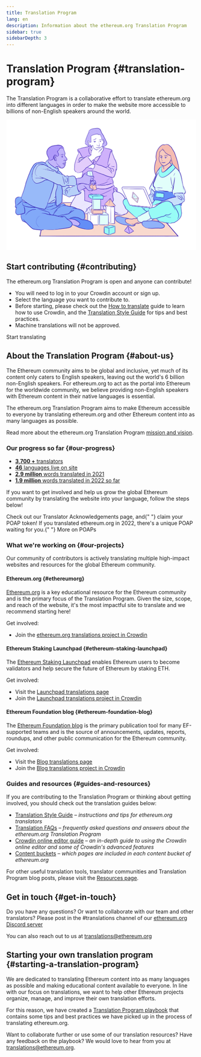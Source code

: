 ```yaml
---
title: Translation Program
lang: en
description: Information about the ethereum.org Translation Program
sidebar: true
sidebarDepth: 3
---
```


# Translation Program {#translation-program}

The Translation Program is a collaborative effort to translate ethereum.org into different languages in order to make the website more accessible to billions of non-English speakers around the world.

![Enterprise ETH](./enterprise-eth.png)

## Start contributing {#contributing}

The ethereum.org Translation Program is open and anyone can contribute!

- You will need to log in to your Crowdin account or sign up.
- Select the language you want to contribute to.
- Before starting, please check out the [How to translate](/contributing/translation-program/how-to-translate/) guide to learn how to use Crowdin, and the [Translation Style Guide](/contributing/translation-program/translators-guide/) for tips and best practices.
- Machine translations will not be approved.

<ButtonLink to="https://crowdin.com/project/ethereum-org/invite">
  Start translating
</ButtonLink>

## About the Translation Program {#about-us}

The Ethereum community aims to be global and inclusive, yet much of its content only caters to English speakers, leaving out the world's 6 billion non-English speakers. For ethereum.org to act as the portal into Ethereum for the worldwide community, we believe providing non-English speakers with Ethereum content in their native languages is essential.

The ethereum.org Translation Program aims to make Ethereum accessible to everyone by translating ethereum.org and other Ethereum content into as many languages as possible.

Read more about the ethereum.org Translation Program [mission and vision](/contributing/translation-program/mission-and-vision).

### Our progress so far {#our-progress}

- [**3,700 +** translators](/contributing/translation-program/contributors/)
- [**46** languages live on site](/languages/)
- [**2.9 million** words translated in 2021](/contributing/translation-program/acknowledgements/)
- [**1.9 million** words translated in 2022 so far](/contributing/translation-program/acknowledgements/)

If you want to get involved and help us grow the global Ethereum community by translating the website into your language, follow the steps below!

<InfoBanner emoji=":tada:">
  Check out our <Link to="/contributing/translation-program/acknowledgements/">Translator Acknowledgements</Link> page, and{" "}
  claim your POAP token! If you translated ethereum.org in 2022, there's a unique POAP waiting for you.{" "}
  <Link to="/contributing/translation-program/acknowledgements/#poap">More on POAPs</Link>
</InfoBanner>

### What we're working on {#our-projects}

Our community of contributors is actively translating multiple high-impact websites and resources for the global Ethereum community.

#### Ethereum.org {#ethereumorg}

[Ethereum.org](/) is a key educational resource for the Ethereum community and is the primary focus of the Translation Program. Given the size, scope, and reach of the website, it's the most impactful site to translate and we recommend starting here!

Get involved:

- Join the [ethereum.org translations project in Crowdin](https://crowdin.com/project/ethereum-org/invite)

#### Ethereum Staking Launchpad {#ethereum-staking-launchpad}

The [Ethereum Staking Launchpad](https://launchpad.ethereum.org/en/) enables Ethereum users to become validators and help secure the future of Ethereum by staking ETH.

Get involved:

- Visit the [Launchpad translations page](/contributing/translation-program/launchpad-translations/)
- Join the [Launchpad translations project in Crowdin](https://crowdin.com/project/ethereum-staking-launchpad)

#### Ethereum Foundation blog {#ethereum-foundation-blog}

The [Ethereum Foundation blog](https://blog.ethereum.org/) is the primary publication tool for many EF-supported teams and is the source of announcements, updates, reports, roundups, and other public communication for the Ethereum community.

Get involved:

- Visit the [Blog translations page](/contributing/translation-program/blog-translations/)
- Join the [Blog translations project in Crowdin](https://crowdin.com/project/ethereum-foundation-blog)

### Guides and resources {#guides-and-resources}

If you are contributing to the Translation Program or thinking about getting involved, you should check out the translation guides below:

- [Translation Style Guide](/contributing/translation-program/translators-guide/) _– instructions and tips for ethereum.org translators_
- [Translation FAQs](/contributing/translation-program/faq/) _– frequently asked questions and answers about the ethereum.org Translation Program_
- [Crowdin online editor guide](https://support.crowdin.com/online-editor/) _– an in-depth guide to using the Crowdin online editor and some of Crowdin's advanced features_
- [Content buckets](/contributing/translation-program/content-buckets/) _– which pages are included in each content bucket of ethereum.org_

For other useful translation tools, translator communities and Translation Program blog posts, please visit the [Resources page](/contributing/translation-program/resources/).

## Get in touch {#get-in-touch}

Do you have any questions? Or want to collaborate with our team and other translators? Please post in the #translations channel of our [ethereum.org Discord server](https://discord.gg/6WX7E97)

You can also reach out to us at translations@ethereum.org

## Starting your own translation program {#starting-a-translation-program}

We are dedicated to translating Ethereum content into as many languages as possible and making educational content available to everyone.
In line with our focus on translations, we want to help other Ethereum projects organize, manage, and improve their own translation efforts.

For this reason, we have created a [Translation Program playbook](/contributing/translation-program/playbook/) that contains some tips and best practices we have picked up in the process of translating ethereum.org.

Want to collaborate further or use some of our translation resources? Have any feedback on the playbook? We would love to hear from you at translations@ethereum.org.
